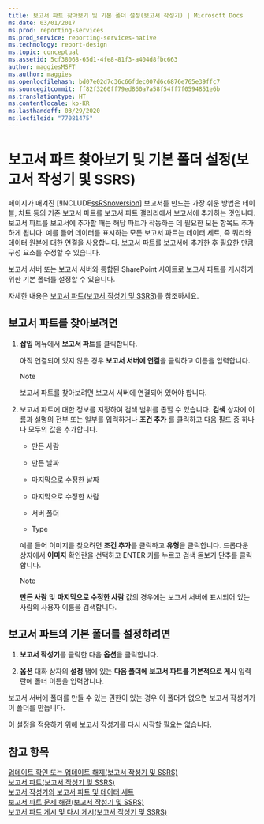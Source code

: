 ```yaml
---
title: 보고서 파트 찾아보기 및 기본 폴더 설정(보고서 작성기) | Microsoft Docs
ms.date: 03/01/2017
ms.prod: reporting-services
ms.prod_service: reporting-services-native
ms.technology: report-design
ms.topic: conceptual
ms.assetid: 5cf38068-65d1-4fe8-81f3-a404d8fbc663
author: maggiesMSFT
ms.author: maggies
ms.openlocfilehash: bd07e02d7c36c66fdec007d6c6876e765e39ffc7
ms.sourcegitcommit: ff82f3260ff79ed860a7a58f54ff7f0594851e6b
ms.translationtype: HT
ms.contentlocale: ko-KR
ms.lasthandoff: 03/29/2020
ms.locfileid: "77081475"
---
```

# <a name="browse-for-report-parts-and-set-a-default-folder-report-builder-and-ssrs"></a>보고서 파트 찾아보기 및 기본 폴더 설정(보고서 작성기 및 SSRS)
페이지가 매겨진 [!INCLUDE[ssRSnoversion](../../includes/ssrsnoversion-md.md)] 보고서를 만드는 가장 쉬운 방법은 테이블, 차트 등의 기존 보고서 파트를 보고서 파트 갤러리에서 보고서에 추가하는 것입니다. 보고서 파트를 보고서에 추가할 때는 해당 파트가 작동하는 데 필요한 모든 항목도 추가하게 됩니다. 예를 들어 데이터를 표시하는 모든 보고서 파트는 데이터 세트, 즉 쿼리와 데이터 원본에 대한 연결을 사용합니다. 보고서 파트를 보고서에 추가한 후 필요한 만큼 구성 요소를 수정할 수 있습니다.  
  
 보고서 서버 또는 보고서 서버와 통합된 SharePoint 사이트로 보고서 파트를 게시하기 위한 기본 폴더를 설정할 수 있습니다.  
  
 자세한 내용은 [보고서 파트&#40;보고서 작성기 및 SSRS&#41;](../../reporting-services/report-design/report-parts-report-builder-and-ssrs.md)를 참조하세요.  
  
## <a name="to-browse-for-report-parts"></a>보고서 파트를 찾아보려면  
  
1.  **삽입** 메뉴에서 **보고서 파트**를 클릭합니다.  
  
     아직 연결되어 있지 않은 경우 **보고서 서버에 연결**을 클릭하고 이름을 입력합니다.  
  
    > [!NOTE]  
    >  보고서 파트를 찾아보려면 보고서 서버에 연결되어 있어야 합니다.  
  
2.  보고서 파트에 대한 정보를 지정하여 검색 범위를 좁힐 수 있습니다. **검색** 상자에 이름과 설명의 전부 또는 일부를 입력하거나 **조건 추가** 를 클릭하고 다음 필드 중 하나나 모두의 값을 추가합니다.  
  
    -   만든 사람  
  
    -   만든 날짜  
  
    -   마지막으로 수정한 날짜  
  
    -   마지막으로 수정한 사람  
  
    -   서버 폴더  
  
    -   Type  
  
     예를 들어 이미지를 찾으려면 **조건 추가**를 클릭하고 **유형**을 클릭합니다. 드롭다운 상자에서 **이미지** 확인란을 선택하고 ENTER 키를 누르고 검색 돋보기 단추를 클릭합니다.  
  
    > [!NOTE]  
    >  **만든 사람** 및 **마지막으로 수정한 사람** 값의 경우에는 보고서 서버에 표시되어 있는 사람의 사용자 이름을 검색합니다.  
  
## <a name="to-set-a-default-folder-for-report-parts"></a>보고서 파트의 기본 폴더를 설정하려면  
  
1.  **보고서 작성기**를 클릭한 다음 **옵션**을 클릭합니다.  
  
2.  **옵션** 대화 상자의 **설정** 탭에 있는 **다음 폴더에 보고서 파트를 기본적으로 게시** 입력란에 폴더 이름을 입력합니다.  
  
 보고서 서버에 폴더를 만들 수 있는 권한이 있는 경우 이 폴더가 없으면 보고서 작성기가 이 폴더를 만듭니다.  
  
 이 설정을 적용하기 위해 보고서 작성기를 다시 시작할 필요는 없습니다.  
  
## <a name="see-also"></a>참고 항목  
 [업데이트 확인 또는 업데이트 해제(보고서 작성기 및 SSRS)](https://msdn.microsoft.com/9c69792d-d7c4-453b-ae2f-6d2d071d8606)   
 [보고서 파트&#40;보고서 작성기 및 SSRS&#41;](../../reporting-services/report-design/report-parts-report-builder-and-ssrs.md)   
 [보고서 작성기의 보고서 파트 및 데이터 세트](../../reporting-services/report-data/report-parts-and-datasets-in-report-builder.md)   
 [보고서 파트 문제 해결(보고서 작성기 및 SSRS)](https://msdn.microsoft.com/d9fe1932-46e7-421b-a8a9-4c54d9576e94)   
 [보고서 파트 게시 및 다시 게시&#40;보고서 작성기 및 SSRS&#41;](../../reporting-services/report-design/publish-and-republish-report-parts-report-builder-and-ssrs.md)  
  
  
